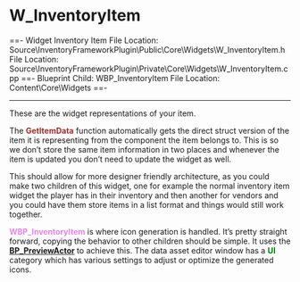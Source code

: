 # W_InventoryItem
==- Widget Inventory Item
File Location: Source\InventoryFrameworkPlugin\Public\Core\Widgets\W_InventoryItem.h
File Location: Source\InventoryFrameworkPlugin\Private\Core\Widgets\W_InventoryItem.cpp
==- Blueprint Child: WBP_InventoryItem
File Location: Content\Core\Widgets
==-

---

These are the widget representations of your item.

The <span style="color:brown">**GetItemData**</span> function automatically gets the direct struct version of the item it is representing from the component the item belongs to. This is so we don’t store the same item information in two places and whenever the item is updated you don’t need to update the widget as well.

This should allow for more designer friendly architecture, as you could make two children of this widget, one for example the normal inventory item widget the player has in their inventory and then another for vendors and you could have them store items in a list format and things would still work together.

<span style="color:violet">**WBP_InventoryItem**</span> is where icon generation is handled. It’s pretty straight forward, copying the behavior to other children should be simple. It uses the [**BP_PreviewActor**](https://inventoryframework.github.io/classes-and-settings/bp_previewactor/) to achieve this.
The data asset editor window has a <span style="color:green">**UI**</span> category which has various settings to adjust or optimize the generated icons.